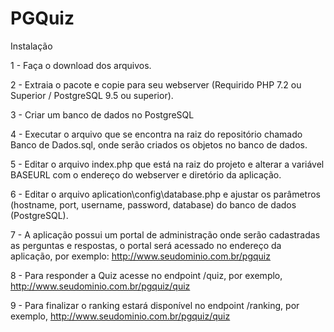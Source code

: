 # PGQuiz

Instalação

1 - Faça o download dos arquivos.

2 - Extraia o pacote e copie para seu webserver (Requirido PHP 7.2 ou Superior / PostgreSQL 9.5 ou superior).

3 - Criar um banco de dados no PostgreSQL

4 - Executar o arquivo que se encontra na raiz do repositório chamado Banco de Dados.sql, onde serão criados os objetos no banco de dados.

5 - Editar o arquivo index.php que está na raiz do projeto e alterar a variável BASEURL com o endereço do webserver e diretório da aplicação.

6 - Editar o arquivo aplication\config\database.php e ajustar os parâmetros (hostname, port, username, password, database) do banco de dados (PostgreSQL).

7 - A aplicação possui um portal de administração onde serão cadastradas as perguntas e respostas, o portal será acessado no endereço da aplicação, por exemplo: http://www.seudominio.com.br/pgquiz

8 - Para responder a Quiz acesse no endpoint /quiz, por exemplo, http://www.seudominio.com.br/pgquiz/quiz

9 - Para finalizar o ranking estará disponível no endpoint /ranking, por exemplo, http://www.seudominio.com.br/pgquiz/quiz
